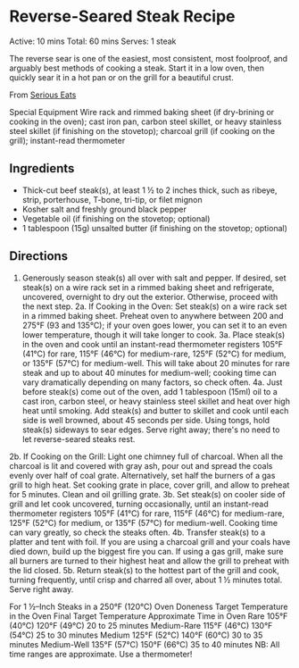 # Reverse-Seared Steak Recipe

Active: 10 mins
Total: 60 mins
Serves: 1 steak

The reverse sear is one of the easiest, most consistent, most foolproof, and arguably best methods of cooking a steak. Start it in a low oven, then quickly sear it in a hot pan or on the grill for a beautiful crust.

From [Serious Eats](https://www.seriouseats.com/reverse-seared-steak-recipe)

Special Equipment
Wire rack and rimmed baking sheet (if dry-brining or cooking in the oven); cast iron pan, carbon steel skillet, or heavy stainless steel skillet (if finishing on the stovetop); charcoal grill (if cooking on the grill); instant-read thermometer

## Ingredients
- Thick-cut beef steak(s), at least 1 ½ to 2 inches thick, such as ribeye, strip, porterhouse, T-bone, tri-tip, or filet mignon
- Kosher salt and freshly ground black pepper
- Vegetable oil (if finishing on the stovetop; optional)
- 1 tablespoon (15g) unsalted butter (if finishing on the stovetop; optional)

## Directions
1. Generously season steak(s) all over with salt and pepper. If desired, set steak(s) on a wire rack set in a rimmed baking sheet and refrigerate, uncovered, overnight to dry out the exterior. Otherwise, proceed with the next step.
2a. If Cooking in the Oven: Set steak(s) on a wire rack set in a rimmed baking sheet. Preheat oven to anywhere between 200 and 275°F (93 and 135°C); if your oven goes lower, you can set it to an even lower temperature, though it will take longer to cook.
3a. Place steak(s) in the oven and cook until an instant-read thermometer registers 105°F (41°C) for rare, 115°F (46°C) for medium-rare, 125°F (52°C) for medium, or 135°F (57°C) for medium-well. This will take about 20 minutes for rare steak and up to about 40 minutes for medium-well; cooking time can vary dramatically depending on many factors, so check often.
4a. Just before steak(s) come out of the oven, add 1 tablespoon (15ml) oil to a cast iron, carbon steel, or heavy stainless steel skillet and heat over high heat until smoking. Add steak(s) and butter to skillet and cook until each side is well browned, about 45 seconds per side. Using tongs, hold steak(s) sideways to sear edges. Serve right away; there's no need to let reverse-seared steaks rest.

2b. If Cooking on the Grill: Light one chimney full of charcoal. When all the charcoal is lit and covered with gray ash, pour out and spread the coals evenly over half of coal grate. Alternatively, set half the burners of a gas grill to high heat. Set cooking grate in place, cover grill, and allow to preheat for 5 minutes. Clean and oil grilling grate.
3b. Set steak(s) on cooler side of grill and let cook uncovered, turning occasionally, until an instant-read thermometer registers 105°F (41°C) for rare, 115°F (46°C) for medium-rare, 125°F (52°C) for medium, or 135°F (57°C) for medium-well. Cooking time can vary greatly, so check the steaks often.
4b. Transfer steak(s) to a platter and tent with foil. If you are using a charcoal grill and your coals have died down, build up the biggest fire you can. If using a gas grill, make sure all burners are turned to their highest heat and allow the grill to preheat with the lid closed.
5b. Return steak(s) to the hottest part of the grill and cook, turning frequently, until crisp and charred all over, about 1 ½ minutes total. Serve right away.


For 1 ½–Inch Steaks in a 250°F (120°C) Oven
Doneness	Target Temperature in the Oven	Final Target Temperature	Approximate Time in Oven
Rare	 	105°F (40°C)	 				120°F (49°C)	 			20 to 25 minutes
Medium-Rare	115°F (46°C)	 				130°F (54°C)	 			25 to 30 minutes
Medium	 	125°F (52°C)					140°F (60°C)				30 to 35 minutes
Medium-Well	135°F (57°C)	 				150°F (66°C)	 			35 to 40 minutes
NB: All time ranges are approximate. Use a thermometer!